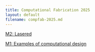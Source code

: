 ```yaml
---
title: Computational Fabrication 2025
layout: default
filename: compfab-2025.md
---
```


[M2: Lasered](https://melohsu.com/compfab-2025/m2)

[M1: Examples of computational design](https://melohsu.com/compfab-2025/m1)
